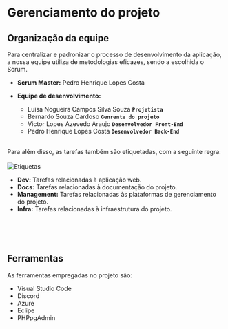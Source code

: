 # Gerenciamento do projeto

## Organização da equipe
Para centralizar e padronizar o processo de desenvolvimento da aplicação, a nossa equipe utiliza de metodologias eficazes, sendo a escolhida o Scrum.

* **Scrum Master:** Pedro Henrique Lopes Costa
* **Equipe de desenvolvimento:**

  * Luisa Nogueira Campos Silva Souza **`Projetista`**
  * Bernardo Souza Cardoso **`Genrente do projeto`**
  * Victor Lopes Azevedo Araujo **`Desenvolvedor Front-End`**
  * Pedro Henrique Lopes Costa **`Desenvolvedor Back-End`**
<br></br>

Para além disso, as tarefas também são etiquetadas, com a seguinte regra:
<br></br>
![Etiquetas](https://i.imgur.com/2ekhrqq.png)

* **Dev:** Tarefas relacionadas à aplicação web.
* **Docs:** Tarefas relacionadas à documentação do projeto.
* **Management:** Tarefas relacionadas às plataformas de gerenciamento do projeto.
* **Infra:** Tarefas relacionadas à infraestrutura do projeto. 
<br></br>

<br></br>

## Ferramentas

As ferramentas empregadas no projeto são:

- Visual Studio Code
- Discord
- Azure
- Eclipe
- PHPpgAdmin
